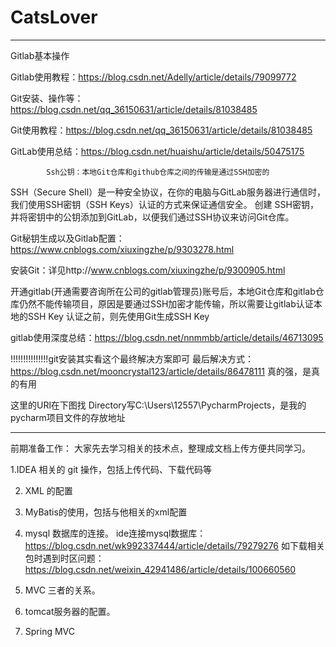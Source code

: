 # CatsLover

---
Gitlab基本操作

Gitlab使用教程：https://blog.csdn.net/Adelly/article/details/79099772

Git安装、操作等：https://blog.csdn.net/qq_36150631/article/details/81038485

Git使用教程：https://blog.csdn.net/qq_36150631/article/details/81038485

GitLab使用总结：https://blog.csdn.net/huaishu/article/details/50475175

		    Ssh公钥：本地Git仓库和github仓库之间的传输是通过SSH加密的
SSH（Secure Shell）是一种安全协议，在你的电脑与GitLab服务器进行通信时，我们使用SSH密钥（SSH Keys）认证的方式来保证通信安全。	创建 SSH密钥，并将密钥中的公钥添加到GitLab，以便我们通过SSH协议来访问Git仓库。


Git秘钥生成以及Gitlab配置：https://www.cnblogs.com/xiuxingzhe/p/9303278.html

安装Git：详见http://www.cnblogs.com/xiuxingzhe/p/9300905.html

开通gitlab(开通需要咨询所在公司的gitlab管理员)账号后，本地Git仓库和gitlab仓库仍然不能传输项目，原因是要通过SSH加密才能传输，所以需要让gitlab认证本地的SSH Key
认证之前，则先使用Git生成SSH Key

gitlab使用深度总结：https://blog.csdn.net/nnmmbb/article/details/46713095

!!!!!!!!!!!!!!!git安装其实看这个最终解决方案即可
最后解决方式：
https://blog.csdn.net/mooncrystal123/article/details/86478111
真的强，是真的有用
 
这里的URl在下图找
Directory写C:\Users\12557\PycharmProjects，是我的pycharm项目文件的存放地址

---

前期准备工作：
大家先去学习相关的技术点，整理成文档上传方便共同学习。

1.IDEA 相关的 git 操作，包括上传代码、下载代码等

2. XML 的配置

3. MyBatis的使用，包括与他相关的xml配置

4. mysql 数据库的连接。
ide连接mysql数据库：
https://blog.csdn.net/wk992337444/article/details/79279276
如下载相关包时遇到时区问题：
https://blog.csdn.net/weixin_42941486/article/details/100660560


5. MVC 三者的关系。

6. tomcat服务器的配置。

7. Spring MVC 
